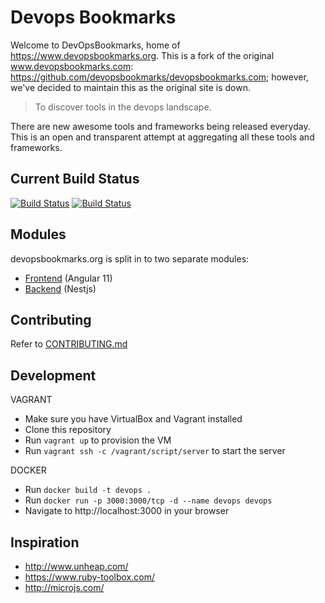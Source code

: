 # Devops Bookmarks

Welcome to DevOpsBookmarks, home of https://www.devopsbookmarks.org. This is a fork of the original www.devopsbookmarks.com: https://github.com/devopsbookmarks/devopsbookmarks.com; however, we've decided to maintain this as the original site is down.

> To discover tools in the devops landscape.

There are new awesome tools and frameworks being released everyday.
This is an open and transparent attempt at aggregating all these tools
and frameworks.

## Current Build Status

[![Build Status](https://travis-ci.com/devopsbookmarks-org/devopsbookmarks.org.svg?branch=main)](https://travis-ci.com/github/devopsbookmarks-org/devopsbookmarks.org)
[![Build Status](https://heroku-badge.herokuapp.com/?app=devopsbookmarks-v1)](https://heroku-badge.herokuapp.com/?app=devopsbookmarks-v1)

## Modules

devopsbookmarks.org is split in to two separate modules:

* [Frontend](https://github.com/devopsbookmarks-org/devopsbookmarks-frontend) (Angular 11)
* [Backend](https://github.com/devopsbookmarks-org/devopsbookmarks-backend.git) (Nestjs)

## Contributing

Refer to [CONTRIBUTING.md](https://github.com/devopsbookmarks-org/devopsbookmarks.org/blob/main/CONTRIBUTING.md)

## Development

VAGRANT
* Make sure you have VirtualBox and Vagrant installed
* Clone this repository
* Run `vagrant up` to provision the VM
* Run `vagrant ssh -c /vagrant/script/server` to start the server

DOCKER
* Run `docker build -t devops .`
* Run `docker run -p 3000:3000/tcp -d --name devops devops`
* Navigate to http://localhost:3000 in your browser

## Inspiration

* http://www.unheap.com/
* https://www.ruby-toolbox.com/
* http://microjs.com/
